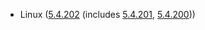 - Linux ([5.4.202](https://lwn.net/Articles/899372) (includes [5.4.201](https://lwn.net/Articles/899089), [5.4.200](https://lwn.net/Articles/898624)))

